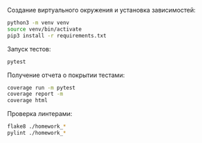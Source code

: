 Создание виртуального окружения и установка зависимостей:

```bash
python3 -m venv venv
source venv/bin/activate
pip3 install -r requirements.txt
```

Запуск тестов:

```bash
pytest
```

Получение отчета о покрытии тестами:

```bash
coverage run -m pytest
coverage report -m
coverage html 
```

Проверка линтерами:

```bash
flake8 ./homework_*
pylint ./homework_*
```
